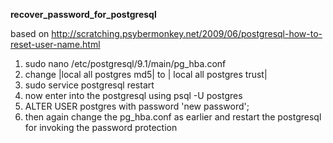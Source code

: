 **recover_password_for_postgresql**

based on 
http://scratching.psybermonkey.net/2009/06/postgresql-how-to-reset-user-name.html

1. sudo nano /etc/postgresql/9.1/main/pg_hba.conf
1. change |local   all         postgres    md5| to | local   all         postgres     trust|
1. sudo service postgresql restart
1. now enter into the postgresql using 
    psql -U postgres
1. ALTER USER postgres with password 'new password';
1. then again change the pg_hba.conf as  earlier and restart the postgresql for invoking the password protection